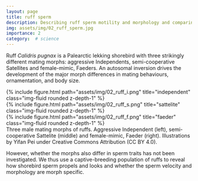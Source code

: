 ```yaml
---
layout: page
title: ruff sperm
description: Describing ruff sperm motility and morphology and comparing these traits across morphs.
img: assets/img/02_ruff_sperm.jpg
importance: 2
category:  # science
---
```


Ruff *Calidris pugnax* is a Palearctic lekking shorebird with three strikingly different mating morphs: aggressive Independents, semi-cooperative Satellites and female-mimic, Faeders. An autosomal inversion drives the development of the major morph differences in mating behaviours, ornamentation, and body size. 

<div class="row">
    <div class="col-sm mt-3 mt-md-0">
        {% include figure.html path="assets/img/02_ruff_i.png" title="independent" class="img-fluid rounded z-depth-1" %}
    </div>
    <div class="col-sm mt-3 mt-md-0">
        {% include figure.html path="assets/img/02_ruff_s.png" title="sattelite" class="img-fluid rounded z-depth-1" %}
    </div>
    <div class="col-sm mt-3 mt-md-0">
        {% include figure.html path="assets/img/02_ruff_f.png" title="faeder" class="img-fluid rounded z-depth-1" %}
    </div>
</div>
<div class="caption">
    Three male mating morphs of ruffs. Aggressive Independent (left), semi-cooperative Sattelite (middle) and female-mimic, Faeder (right). Illustrations by Yifan Pei under Creative Commons Attribution (CC BY 4.0).
</div>

However, whether the morphs also differ in sperm traits has not been investigated. We thus use a captive-breeding population of ruffs to reveal how shorebird sperm propels and looks and whether the sperm velocity and morphology are morph specific.